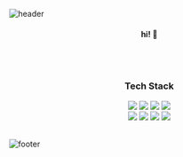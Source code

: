 ![header](https://capsule-render.vercel.app/api?type=waving&color=gradient&height=300&section=header&text=yezihyeon&fontAlignY=40&fontSize=100&desc=&descAlignY=65&animation=twinkling)
<div align="center">
  <h4>hi! 👋</h4>
  <br /><br />
  <h3>Tech Stack</h3>
  <div class="stack">
  <a href="#"><img src="https://img.shields.io/badge/java-007396?style=flat&logo=java&logoColor=white"></a>
  <a href="#"><img src="https://img.shields.io/badge/JavaScript-F7DF1E?style=flat&logo=JavaScript&logoColor=black"/></a>
<a href="#"><img src="https://img.shields.io/badge/spring-6DB33F?style=flat&logo=spring&logoColor=white"></a>
  <a href="#"><img src="https://img.shields.io/badge/Vue.js-4FC08D?style=flat&logo=vue-dot-js&logoColor=white"/></a>
  <br />
  <a href="#"><img src="https://img.shields.io/badge/MySQL-4479A1?style=flat&logo=MySQL&logoColor=white"/></a>
	  <a href="#"><img src="https://img.shields.io/badge/oracle-F80000?style=flat&logo=oracle&logoColor=white"></a>
  <a href="#"><img src="https://img.shields.io/badge/Docker-2496ED?style=flat&logo=Docker&logoColor=white"/></a>
  <a href="#"><img src="https://img.shields.io/badge/Git-F05032?style=flat&logo=Git&logoColor=white"/></a>
	</div>
 <br />
  <!--<h3>✨ My Records ✨</h3>
  <div class="media">
    <a href="https://velog.io/@uoayop/about"><img src="https://img.shields.io/badge/Velog-11B48A?style=flat&logo=Vimeo&logoColor=white" height="25px;"/></a>
  <a href="https://www.notion.so/uoayop/996f5e0cfda44cbcaf8d6d604db590f5"><img src="https://img.shields.io/badge/Portfolio-000000?style=flat&logo=Notion&logoColor=white" height="25px;"/></a>
  <a href="#"><img src="https://img.shields.io/badge/Portfolio-444444?style=flat&logo=Notion&logoColor=white" height="25px;"/></a>
  </div>-->
</div>

	
![footer](https://capsule-render.vercel.app/api?section=footer&type=waving&color=e2e4e3&height=130)
